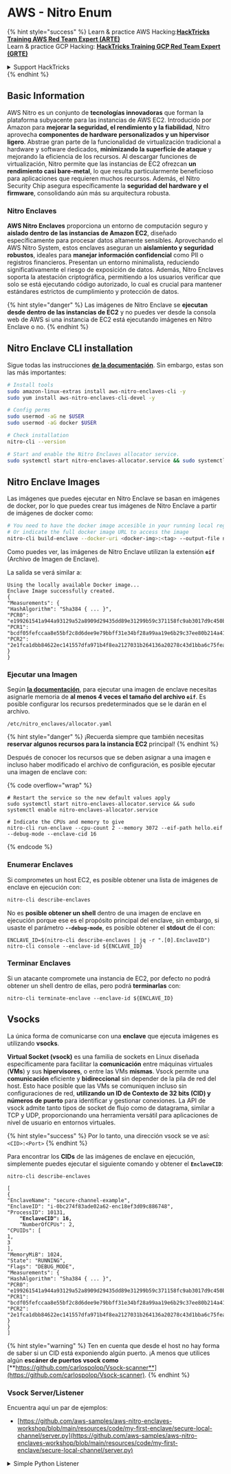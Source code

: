 # AWS - Nitro Enum

{% hint style="success" %}
Learn & practice AWS Hacking:<img src="../../../../.gitbook/assets/image (1) (1) (1).png" alt="" data-size="line">[**HackTricks Training AWS Red Team Expert (ARTE)**](https://training.hacktricks.xyz/courses/arte)<img src="../../../../.gitbook/assets/image (1) (1) (1).png" alt="" data-size="line">\
Learn & practice GCP Hacking: <img src="../../../../.gitbook/assets/image (2).png" alt="" data-size="line">[**HackTricks Training GCP Red Team Expert (GRTE)**<img src="../../../../.gitbook/assets/image (2).png" alt="" data-size="line">](https://training.hacktricks.xyz/courses/grte)

<details>

<summary>Support HackTricks</summary>

* Check the [**subscription plans**](https://github.com/sponsors/carlospolop)!
* **Join the** 💬 [**Discord group**](https://discord.gg/hRep4RUj7f) or the [**telegram group**](https://t.me/peass) or **follow** us on **Twitter** 🐦 [**@hacktricks\_live**](https://twitter.com/hacktricks_live)**.**
* **Share hacking tricks by submitting PRs to the** [**HackTricks**](https://github.com/carlospolop/hacktricks) and [**HackTricks Cloud**](https://github.com/carlospolop/hacktricks-cloud) github repos.

</details>
{% endhint %}

## Basic Information

AWS Nitro es un conjunto de **tecnologías innovadoras** que forman la plataforma subyacente para las instancias de AWS EC2. Introducido por Amazon para **mejorar la seguridad, el rendimiento y la fiabilidad**, Nitro aprovecha **componentes de hardware personalizados y un hipervisor ligero**. Abstrae gran parte de la funcionalidad de virtualización tradicional a hardware y software dedicados, **minimizando la superficie de ataque** y mejorando la eficiencia de los recursos. Al descargar funciones de virtualización, Nitro permite que las instancias de EC2 ofrezcan **un rendimiento casi bare-metal**, lo que resulta particularmente beneficioso para aplicaciones que requieren muchos recursos. Además, el Nitro Security Chip asegura específicamente la **seguridad del hardware y el firmware**, consolidando aún más su arquitectura robusta.

### Nitro Enclaves

**AWS Nitro Enclaves** proporciona un entorno de computación seguro y **aislado dentro de las instancias de Amazon EC2**, diseñado específicamente para procesar datos altamente sensibles. Aprovechando el AWS Nitro System, estos enclaves aseguran un **aislamiento y seguridad robustos**, ideales para **manejar información confidencial** como PII o registros financieros. Presentan un entorno minimalista, reduciendo significativamente el riesgo de exposición de datos. Además, Nitro Enclaves soporta la atestación criptográfica, permitiendo a los usuarios verificar que solo se está ejecutando código autorizado, lo cual es crucial para mantener estándares estrictos de cumplimiento y protección de datos.

{% hint style="danger" %}
Las imágenes de Nitro Enclave se **ejecutan desde dentro de las instancias de EC2** y no puedes ver desde la consola web de AWS si una instancia de EC2 está ejecutando imágenes en Nitro Enclave o no.
{% endhint %}

## Nitro Enclave CLI installation

Sigue todas las instrucciones [**de la documentación**](https://catalog.us-east-1.prod.workshops.aws/event/dashboard/en-US/workshop/1-my-first-enclave/1-1-nitro-enclaves-cli#run-connect-and-terminate-the-enclave). Sin embargo, estas son las más importantes:
```bash
# Install tools
sudo amazon-linux-extras install aws-nitro-enclaves-cli -y
sudo yum install aws-nitro-enclaves-cli-devel -y

# Config perms
sudo usermod -aG ne $USER
sudo usermod -aG docker $USER

# Check installation
nitro-cli --version

# Start and enable the Nitro Enclaves allocator service.
sudo systemctl start nitro-enclaves-allocator.service && sudo systemctl enable nitro-enclaves-allocator.service
```
## Nitro Enclave Images

Las imágenes que puedes ejecutar en Nitro Enclave se basan en imágenes de docker, por lo que puedes crear tus imágenes de Nitro Enclave a partir de imágenes de docker como:
```bash
# You need to have the docker image accesible in your running local registry
# Or indicate the full docker image URL to access the image
nitro-cli build-enclave --docker-uri <docker-img>:<tag> --output-file nitro-img.eif
```
Como puedes ver, las imágenes de Nitro Enclave utilizan la extensión **`eif`** (Archivo de Imagen de Enclave).

La salida se verá similar a:
```
Using the locally available Docker image...
Enclave Image successfully created.
{
"Measurements": {
"HashAlgorithm": "Sha384 { ... }",
"PCR0": "e199261541a944a93129a52a8909d29435dd89e31299b59c371158fc9ab3017d9c450b0a580a487e330b4ac691943284",
"PCR1": "bcdf05fefccaa8e55bf2c8d6dee9e79bbff31e34bf28a99aa19e6b29c37ee80b214a414b7607236edf26fcb78654e63f",
"PCR2": "2e1fca1dbb84622ec141557dfa971b4f8ea2127031b264136a20278c43d1bba6c75fea286cd4de9f00450b6a8db0e6d3"
}
}
```
### Ejecutar una Imagen

Según [**la documentación**](https://catalog.us-east-1.prod.workshops.aws/event/dashboard/en-US/workshop/1-my-first-enclave/1-1-nitro-enclaves-cli#run-connect-and-terminate-the-enclave), para ejecutar una imagen de enclave necesitas asignarle memoria de **al menos 4 veces el tamaño del archivo `eif`**. Es posible configurar los recursos predeterminados que se le darán en el archivo.
```shell
/etc/nitro_enclaves/allocator.yaml
```
{% hint style="danger" %}
¡Recuerda siempre que también necesitas **reservar algunos recursos para la instancia EC2** principal!
{% endhint %}

Después de conocer los recursos que se deben asignar a una imagen e incluso haber modificado el archivo de configuración, es posible ejecutar una imagen de enclave con:

{% code overflow="wrap" %}
```shell
# Restart the service so the new default values apply
sudo systemctl start nitro-enclaves-allocator.service && sudo systemctl enable nitro-enclaves-allocator.service

# Indicate the CPUs and memory to give
nitro-cli run-enclave --cpu-count 2 --memory 3072 --eif-path hello.eif --debug-mode --enclave-cid 16
```
{% endcode %}

### Enumerar Enclaves

Si comprometes un host EC2, es posible obtener una lista de imágenes de enclave en ejecución con:
```bash
nitro-cli describe-enclaves
```
No es **posible obtener un shell** dentro de una imagen de enclave en ejecución porque ese es el propósito principal del enclave, sin embargo, si usaste el parámetro **`--debug-mode`**, es posible obtener el **stdout** de él con:
```shell
ENCLAVE_ID=$(nitro-cli describe-enclaves | jq -r ".[0].EnclaveID")
nitro-cli console --enclave-id ${ENCLAVE_ID}
```
### Terminar Enclaves

Si un atacante compromete una instancia de EC2, por defecto no podrá obtener un shell dentro de ellas, pero podrá **terminarlas** con:
```shell
nitro-cli terminate-enclave --enclave-id ${ENCLAVE_ID}
```
## Vsocks

La única forma de comunicarse con una **enclave** que ejecuta imágenes es utilizando **vsocks**.

**Virtual Socket (vsock)** es una familia de sockets en Linux diseñada específicamente para facilitar la **comunicación** entre máquinas virtuales (**VMs**) y sus **hipervisores**, o entre las VMs **mismas**. Vsock permite una **comunicación** eficiente y **bidireccional** sin depender de la pila de red del host. Esto hace posible que las VMs se comuniquen incluso sin configuraciones de red, **utilizando un ID de Contexto de 32 bits (CID) y números de puerto** para identificar y gestionar conexiones. La API de vsock admite tanto tipos de socket de flujo como de datagrama, similar a TCP y UDP, proporcionando una herramienta versátil para aplicaciones de nivel de usuario en entornos virtuales.

{% hint style="success" %}
Por lo tanto, una dirección vsock se ve así: `<CID>:<Port>`
{% endhint %}

Para encontrar los **CIDs** de las imágenes de enclave en ejecución, simplemente puedes ejecutar el siguiente comando y obtener el **`EnclaveCID`**:

<pre class="language-bash"><code class="lang-bash">nitro-cli describe-enclaves

[
{
"EnclaveName": "secure-channel-example",
"EnclaveID": "i-0bc274f83ade02a62-enc18ef3d09c886748",
"ProcessID": 10131,
<strong>    "EnclaveCID": 16,
</strong>    "NumberOfCPUs": 2,
"CPUIDs": [
1,
3
],
"MemoryMiB": 1024,
"State": "RUNNING",
"Flags": "DEBUG_MODE",
"Measurements": {
"HashAlgorithm": "Sha384 { ... }",
"PCR0": "e199261541a944a93129a52a8909d29435dd89e31299b59c371158fc9ab3017d9c450b0a580a487e330b4ac691943284",
"PCR1": "bcdf05fefccaa8e55bf2c8d6dee9e79bbff31e34bf28a99aa19e6b29c37ee80b214a414b7607236edf26fcb78654e63f",
"PCR2": "2e1fca1dbb84622ec141557dfa971b4f8ea2127031b264136a20278c43d1bba6c75fea286cd4de9f00450b6a8db0e6d3"
}
}
]
</code></pre>

{% hint style="warning" %}
Ten en cuenta que desde el host no hay forma de saber si un CID está exponiendo algún puerto. ¡A menos que utilices algún **escáner de puertos vsock como** [**https://github.com/carlospolop/Vsock-scanner**](https://github.com/carlospolop/Vsock-scanner).
{% endhint %}

### Vsock Server/Listener

Encuentra aquí un par de ejemplos:

* [https://github.com/aws-samples/aws-nitro-enclaves-workshop/blob/main/resources/code/my-first-enclave/secure-local-channel/server.py](https://github.com/aws-samples/aws-nitro-enclaves-workshop/blob/main/resources/code/my-first-enclave/secure-local-channel/server.py)

<details>

<summary>Simple Python Listener</summary>
```python
#!/usr/bin/env python3

# From
https://medium.com/@F.DL/understanding-vsock-684016cf0eb0

import socket

CID = socket.VMADDR_CID_HOST
PORT = 9999

s = socket.socket(socket.AF_VSOCK, socket.SOCK_STREAM)
s.bind((CID, PORT))
s.listen()
(conn, (remote_cid, remote_port)) = s.accept()

print(f"Connection opened by cid={remote_cid} port={remote_port}")

while True:
buf = conn.recv(64)
if not buf:
break

print(f"Received bytes: {buf}")
```
</details>
```bash
# Using socat
socat VSOCK-LISTEN:<port>,fork EXEC:"echo Hello from server!"
```
### Cliente Vsock

Ejemplos:

* [https://github.com/aws-samples/aws-nitro-enclaves-workshop/blob/main/resources/code/my-first-enclave/secure-local-channel/client.py](https://github.com/aws-samples/aws-nitro-enclaves-workshop/blob/main/resources/code/my-first-enclave/secure-local-channel/client.py)

<details>

<summary>Cliente Python Simple</summary>
```python
#!/usr/bin/env python3

#From https://medium.com/@F.DL/understanding-vsock-684016cf0eb0

import socket

CID = socket.VMADDR_CID_HOST
PORT = 9999

s = socket.socket(socket.AF_VSOCK, socket.SOCK_STREAM)
s.connect((CID, PORT))
s.sendall(b"Hello, world!")
s.close()
```
</details>
```bash
# Using socat
echo "Hello, vsock!" | socat - VSOCK-CONNECT:3:5000
```
### Vsock Proxy

La herramienta vsock-proxy permite hacer proxy a un proxy vsock con otra dirección, por ejemplo:
```bash
vsock-proxy 8001 ip-ranges.amazonaws.com 443 --config your-vsock-proxy.yaml
```
Esto redirigirá el **puerto local 8001 en vsock** a `ip-ranges.amazonaws.com:443` y el archivo **`your-vsock-proxy.yaml`** podría tener este contenido que permite acceder a `ip-ranges.amazonaws.com:443`:
```yaml
allowlist:
- {address: ip-ranges.amazonaws.com, port: 443}
```
Es posible ver las direcciones vsock (**`<CID>:<Port>`**) utilizadas por el host de EC2 con (nota el `3:8001`, 3 es el CID y 8001 el puerto):

{% code overflow="wrap" %}
```bash
sudo ss -l -p -n | grep v_str
v_str LISTEN 0      0                                                                              3:8001                   *:*     users:(("vsock-proxy",pid=9458,fd=3))
```
{% endcode %}

## Atestación de Nitro Enclave y KMS

El SDK de Nitro Enclaves permite a una enclave solicitar un **documento de atestación firmado criptográficamente** del **Hypervisor** de Nitro, que incluye **mediciones únicas** específicas de esa enclave. Estas mediciones, que incluyen **hashes y registros de configuración de plataforma (PCRs)**, se utilizan durante el proceso de atestación para **probar la identidad de la enclave** y **generar confianza con servicios externos**. El documento de atestación típicamente contiene valores como PCR0, PCR1 y PCR2, que has encontrado antes al construir y guardar un EIF de enclave.

De los [**docs**](https://catalog.us-east-1.prod.workshops.aws/event/dashboard/en-US/workshop/1-my-first-enclave/1-3-cryptographic-attestation#a-unique-feature-on-nitro-enclaves), estos son los valores de PCR:

<table><thead><tr><th width="97">PCR</th><th width="221">Hash de ...</th><th>Descripción</th></tr></thead><tbody><tr><td>PCR0</td><td>Archivo de imagen de enclave</td><td>Una medida contigua del contenido del archivo de imagen, sin los datos de sección.</td></tr><tr><td>PCR1</td><td>Núcleo de Linux y bootstrap</td><td>Una medición contigua de los datos del núcleo y del ramfs de arranque.</td></tr><tr><td>PCR2</td><td>Aplicación</td><td>Una medición contigua y en orden de las aplicaciones de usuario, sin el ramfs de arranque.</td></tr><tr><td>PCR3</td><td>Rol de IAM asignado a la instancia padre</td><td>Una medición contigua del rol de IAM asignado a la instancia padre. Asegura que el proceso de atestación tenga éxito solo cuando la instancia padre tenga el rol de IAM correcto.</td></tr><tr><td>PCR4</td><td>ID de instancia de la instancia padre</td><td>Una medición contigua del ID de la instancia padre. Asegura que el proceso de atestación tenga éxito solo cuando la instancia padre tenga un ID de instancia específico.</td></tr><tr><td>PCR8</td><td>Certificado de firma del archivo de imagen de enclave</td><td>Una medida del certificado de firma especificado para el archivo de imagen de enclave. Asegura que el proceso de atestación tenga éxito solo cuando la enclave se haya iniciado desde un archivo de imagen de enclave firmado por un certificado específico.</td></tr></tbody></table>

Puedes integrar **atestación criptográfica** en tus aplicaciones y aprovechar integraciones preconstruidas con servicios como **AWS KMS**. AWS KMS puede **validar atestaciones de enclave** y ofrece claves de condición basadas en atestación (`kms:RecipientAttestation:ImageSha384` y `kms:RecipientAttestation:PCR`) en sus políticas de clave. Estas políticas aseguran que AWS KMS permita operaciones utilizando la clave KMS **solo si el documento de atestación de la enclave es válido** y cumple con las **condiciones especificadas**.

{% hint style="success" %}
Ten en cuenta que las Enclaves en modo de depuración (--debug) generan documentos de atestación con PCRs que están compuestos de ceros (`000000000000000000000000000000000000000000000000`). Por lo tanto, las políticas de KMS que verifican estos valores fallarán.
{% endhint %}

### Bypass de PCR

Desde la perspectiva de un atacante, observa que algunos PCRs permitirían modificar algunas partes o toda la imagen de enclave y seguirían siendo válidos (por ejemplo, PCR4 solo verifica el ID de la instancia padre, por lo que ejecutar cualquier imagen de enclave en esa EC2 permitirá cumplir con este posible requisito de PCR).

Por lo tanto, un atacante que comprometa la instancia EC2 podría ser capaz de ejecutar otras imágenes de enclave para eludir estas protecciones.

La investigación sobre cómo modificar/crear nuevas imágenes para eludir cada protección (especialmente las que no son tan obvias) sigue siendo TODO.

## Referencias

* [https://medium.com/@F.DL/understanding-vsock-684016cf0eb0](https://medium.com/@F.DL/understanding-vsock-684016cf0eb0)
* Todas las partes del tutorial de Nitro de AWS: [https://catalog.us-east-1.prod.workshops.aws/event/dashboard/en-US/workshop/1-my-first-enclave/1-1-nitro-enclaves-cli](https://catalog.us-east-1.prod.workshops.aws/event/dashboard/en-US/workshop/1-my-first-enclave/1-1-nitro-enclaves-cli)

{% hint style="success" %}
Aprende y practica Hacking en AWS:<img src="../../../../.gitbook/assets/image (1) (1) (1).png" alt="" data-size="line">[**HackTricks Training AWS Red Team Expert (ARTE)**](https://training.hacktricks.xyz/courses/arte)<img src="../../../../.gitbook/assets/image (1) (1) (1).png" alt="" data-size="line">\
Aprende y practica Hacking en GCP: <img src="../../../../.gitbook/assets/image (2).png" alt="" data-size="line">[**HackTricks Training GCP Red Team Expert (GRTE)**<img src="../../../../.gitbook/assets/image (2).png" alt="" data-size="line">](https://training.hacktricks.xyz/courses/grte)

<details>

<summary>Apoya a HackTricks</summary>

* Revisa los [**planes de suscripción**](https://github.com/sponsors/carlospolop)!
* **Únete al** 💬 [**grupo de Discord**](https://discord.gg/hRep4RUj7f) o al [**grupo de telegram**](https://t.me/peass) o **síguenos** en **Twitter** 🐦 [**@hacktricks\_live**](https://twitter.com/hacktricks_live)**.**
* **Comparte trucos de hacking enviando PRs a los** [**HackTricks**](https://github.com/carlospolop/hacktricks) y [**HackTricks Cloud**](https://github.com/carlospolop/hacktricks-cloud) repositorios de github.

</details>
{% endhint %}
